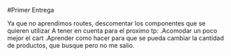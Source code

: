 #Primer Entrega

Ya que no aprendimos routes, descomentar los componentes que se quieren utilizar
A tener en cuenta para el proximo tp:
      .Acomodar un poco mejor el cart
      .Aprender como hacer para que se pueda cambiar la cantidad de productos, que busque pero no me salio.
